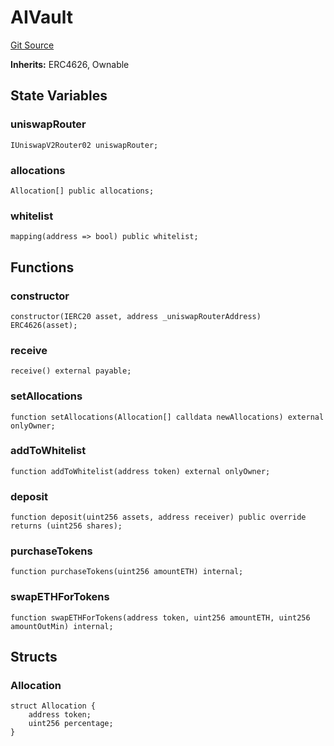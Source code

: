 # AIVault
[Git Source](https://github.com/leeftk/index-vault/blob/cc48d1747629c1c903833a7709a28c4102ed65a2/src/IndexVault.sol)

**Inherits:**
ERC4626, Ownable


## State Variables
### uniswapRouter

```solidity
IUniswapV2Router02 uniswapRouter;
```


### allocations

```solidity
Allocation[] public allocations;
```


### whitelist

```solidity
mapping(address => bool) public whitelist;
```


## Functions
### constructor


```solidity
constructor(IERC20 asset, address _uniswapRouterAddress) ERC4626(asset);
```

### receive


```solidity
receive() external payable;
```

### setAllocations


```solidity
function setAllocations(Allocation[] calldata newAllocations) external onlyOwner;
```

### addToWhitelist


```solidity
function addToWhitelist(address token) external onlyOwner;
```

### deposit


```solidity
function deposit(uint256 assets, address receiver) public override returns (uint256 shares);
```

### purchaseTokens


```solidity
function purchaseTokens(uint256 amountETH) internal;
```

### swapETHForTokens


```solidity
function swapETHForTokens(address token, uint256 amountETH, uint256 amountOutMin) internal;
```

## Structs
### Allocation

```solidity
struct Allocation {
    address token;
    uint256 percentage;
}
```

